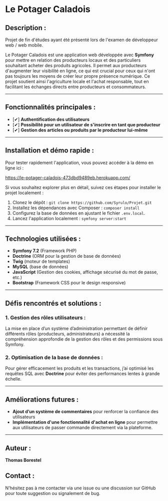 # Le Potager Caladois

## Description :

Projet de fin d'études ayant été présenté lors de l'examen de développeur web / web mobile.

Le Potager Caladois est une application web développée avec **Symfony** pour mettre en relation des producteurs locaux et des particuliers souhaitant acheter des produits agricoles. Il permet aux producteurs d'augmenter leur visibilité en ligne, ce qui est crucial pour ceux qui n'ont pas toujours les moyens de créer leur propre présence numérique. Ce projet soutient ainsi l'agriculture locale et l'achat responsable, tout en facilitant les échanges directs entre producteurs et consommateurs.

---

## Fonctionnalités principales :

- [✔] **Authentification des utilisateurs**
- [✔] **Possibilité pour un utilisateur de s'inscrire en tant que producteur**
- [✔] **Gestion des articles ou produits par le producteur lui-même**

---

## Installation et démo rapide :

Pour tester rapidement l'application, vous pouvez accéder à la démo en ligne ici :

https://le-potager-caladois-473dbd9489eb.herokuapp.com/

Si vous souhaitez explorer plus en détail, suivez ces étapes pour installer le projet localement :

1. Clonez le dépôt : `git clone https://github.com/Syrulo/Projet.git`
2. Installez les dépendances avec Composer : `composer install`
3. Configurez la base de données en ajustant le fichier `.env.local`.
4. Lancez l'application localement : `symfony server:start`

---

## Technologies utilisées :

- **Symfony 7.2** (Framework PHP)
- **Doctrine** (ORM pour la gestion de base de données)
- **Twig** (moteur de templates)
- **MySQL** (base de données)
- **JavaScript** (Gestion des cookies, affichage sécurisé du mot de passe, etc.)
- **Bootstrap** (Framework CSS pour le design responsive)

---

## Défis rencontrés et solutions :

### 1. **Gestion des rôles utilisateurs** :
La mise en place d’un système d’administration permettant de définir différents rôles (producteurs, administrateurs) a nécessité la compréhension approfondie de la gestion des rôles et des permissions sous Symfony.

### 2. **Optimisation de la base de données** :
Pour gérer efficacement les produits et les transactions, j’ai optimisé les requêtes SQL avec **Doctrine** pour éviter des performances lentes à grande échelle.

---

## Améliorations futures :

- **Ajout d’un système de commentaires** pour renforcer la confiance des utilisateurs
- **Implémentation d'une fonctionnalité d'achat en ligne** pour permettre aux utilisateurs de passer commande directement via la plateforme.

---

## Auteur :

**Thomas Borestel**

## Contact :

N'hésitez pas à me contacter via une issue ou une discussion sur GitHub pour toute suggestion ou signalement de bug.
